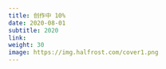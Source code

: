 ```yaml
---
title: 创作中 10%
date: 2020-08-01
subtitle: 2020
link: 
weight: 30
image: https://img.halfrost.com/cover1.png
---
```

